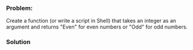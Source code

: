### Problem:
<p>Create a function (or write a script in Shell) that takes an integer as an argument and returns &quot;Even&quot; for even numbers or &quot;Odd&quot; for odd numbers.</p>
<!-- SQL Notes -->
<!-- End SQL Notes -->

### Solution